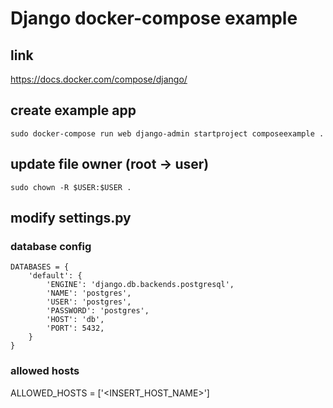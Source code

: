 # Django docker-compose example

## link

https://docs.docker.com/compose/django/

## create example app

`sudo docker-compose run web django-admin startproject composeexample .`

## update file owner (root -> user)

`sudo chown -R $USER:$USER .`

## modify settings.py

### database config

```
DATABASES = {
    'default': {
        'ENGINE': 'django.db.backends.postgresql',
        'NAME': 'postgres',
        'USER': 'postgres',
        'PASSWORD': 'postgres',
        'HOST': 'db',
        'PORT': 5432,
    }
}
```

### allowed hosts

ALLOWED_HOSTS = ['<INSERT_HOST_NAME>']
